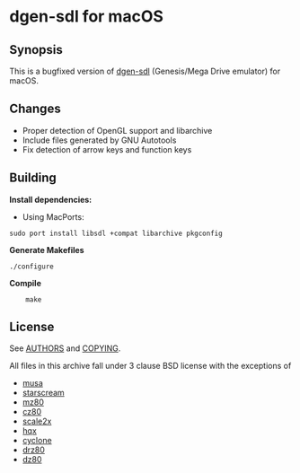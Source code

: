 # dgen-sdl for macOS

## Synopsis

This is a bugfixed version of [dgen-sdl](http://dgen.sourceforge.net/) (Genesis/Mega Drive emulator) for macOS.

## Changes

* Proper detection of OpenGL support and libarchive
* Include files generated by GNU Autotools
* Fix detection of arrow keys and function keys

## Building

**Install dependencies:**

 * Using MacPorts:
```
sudo port install libsdl +compat libarchive pkgconfig
```

**Generate Makefiles**

```
./configure
```

**Compile**

```
    make
```

## License

See [AUTHORS](AUTHORS) and [COPYING](COPYING).

All files in this archive fall under 3 clause BSD license with the exceptions of
* [musa](musa/readme.txt)
* [starscream](star/stardoc.txt)
* [mz80](mz80/mz80.txt)
* [cz80](cz80/readme.txt)
* [scale2x](scale2x/COPYING)
* [hqx](hqx/COPYING)
* [cyclone](cyclone/Cyclone.txt)
* [drz80](drz80/DrZ80.txt)
* [dz80](dz80/README.TXT)
